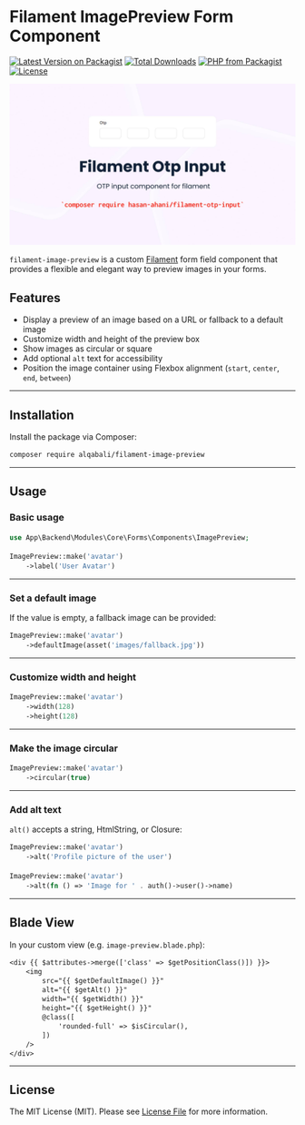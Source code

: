 # Filament ImagePreview Form Component

[![Latest Version on Packagist](https://img.shields.io/packagist/v/alqabali/filament-image-preview.svg?style=flat-square)](https://packagist.org/packages/alqabali/filament-image-preview)
[![Total Downloads](https://img.shields.io/packagist/dt/alqabali/filament-image-preview.svg?style=flat-square)](https://packagist.org/packages/alqabali/filament-image-preview)
[![PHP from Packagist](https://img.shields.io/packagist/php-v/alqabali/filament-image-preview?style=flat-square)](https://packagist.org/packages/alqabali/filament-image-preview)
[![License](https://img.shields.io/github/license/alqabali/filament-image-preview?style=flat-square)](https://github.com/alqabali/filament-image-preview/blob/main/LICENSE.md)

<img class="filament-hidden" src="https://raw.githubusercontent.com/alqabali/filament-image-preview/master/docs/thumbnail.jpg" alt="ImagePreview component for Filament" />

`filament-image-preview` is a custom [Filament](https://filamentphp.com) form field component that provides a flexible and elegant way to preview images in your forms.

## Features
- Display a preview of an image based on a URL or fallback to a default image
- Customize width and height of the preview box
- Show images as circular or square
- Add optional `alt` text for accessibility
- Position the image container using Flexbox alignment (`start`, `center`, `end`, `between`)

---

## Installation

Install the package via Composer:

```bash
composer require alqabali/filament-image-preview
```

---

## Usage

### Basic usage
```php
use App\Backend\Modules\Core\Forms\Components\ImagePreview;

ImagePreview::make('avatar')
    ->label('User Avatar')
```

---

### Set a default image
If the value is empty, a fallback image can be provided:
```php
ImagePreview::make('avatar')
    ->defaultImage(asset('images/fallback.jpg'))
```

---

### Customize width and height
```php
ImagePreview::make('avatar')
    ->width(128)
    ->height(128)
```

---

### Make the image circular
```php
ImagePreview::make('avatar')
    ->circular(true)
```

---

### Add alt text
`alt()` accepts a string, HtmlString, or Closure:
```php
ImagePreview::make('avatar')
    ->alt('Profile picture of the user')

ImagePreview::make('avatar')
    ->alt(fn () => 'Image for ' . auth()->user()->name)
```


---

## Blade View
In your custom view (e.g. `image-preview.blade.php`):
```blade
<div {{ $attributes->merge(['class' => $getPositionClass()]) }}>
    <img
        src="{{ $getDefaultImage() }}"
        alt="{{ $getAlt() }}"
        width="{{ $getWidth() }}"
        height="{{ $getHeight() }}"
        @class([
            'rounded-full' => $isCircular(),
        ])
    />
</div>
```

---

## License
The MIT License (MIT). Please see [License File](https://github.com/alqabali/filament-image-preview/blob/main/LICENSE.md) for more information.
